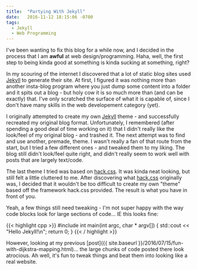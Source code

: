 ```yaml
---
title:  "Partying With Jekyll"
date:   2016-11-12 18:15:06 -0700
tags:
  - Jekyll
  - Web Programming
---
```


I've been wanting to fix this blog for a while now, and I decided in the process that I am **awful** at web design/programming. Haha, well, the first step to being kinda good at something is kinda sucking at something, right?

In my scouring of the internet I discovered that a lot of static blog sites used [Jekyll][jekyll] to generate their site. At first, I figured it was nothing more than another insta-blog program where you just dump
some content into a folder and it spits out a blog - but holy cow it is so much more than (and can be exactly) that. I've only scratched the surface of what it is capable of, since I don't have many skills in the web developement
category (yet).

I originally attempted to create my own [Jekyll][jekyll] theme - and successfully recreated my original blog format. Unfortunately, I remembered (after spending a good deal of time working on it) that I didn't really like the look/feel of my original blog - and trashed it. The next attempt was to find and use another, premade, theme. I wasn't really a fan of that route from the start, but I tried a few different ones - and tweaked them to my liking. The blog still didn't look/feel quite right, and didn't really seem to work well with posts that are largely text/code.

The last theme I tried was based on [hack.css][hackcss]. It was kinda neat looking, but still felt a little cluttered to me. After discovering what [hack.css][hackcss] originally was, I decided that it wouldn't be too difficult
to create my own "theme" based off the framework hack.css provided. The result is what you have in front of you.

Yeah, a few things still need tweaking - I'm not super happy with the way code blocks look for large sections of code... IE this looks fine:

{{< highlight cpp >}}
#include <iostream>
int main(int argc, char * argv[])
{
	std::cout << "Hello Jekyll!\n";
	return 0;
}
{{< / highlight >}}

However, looking at my previous [post]({{ site.baseurl }}/2016/07/15/fun-with-dijkstra-mapping.html)... the large chunks of code posted there look atrocious. Ah well, it's fun to tweak things and beat them into
looking like a real website.

[jekyll]: http://jekyllrb.com
[hackcss]: http://www.hackcss.com
